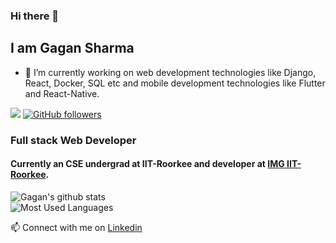 <!--
**gagansh7171/gagansh7171** is a ✨ _special_ ✨ repository because its `README.md` (this file) appears on your GitHub profile.

Here are some ideas to get you started:

- 🔭 I’m currently working on ...
- 🌱 I’m currently learning ...
- 👯 I’m looking to collaborate on ...
- 🤔 I’m looking for help with ...
- 💬 Ask me about ...
- 📫 How to reach me: ...
- 😄 Pronouns: ...
- ⚡ Fun fact: ...
-->

### Hi there 👋
## I am Gagan Sharma

- 🔭 I’m currently working on web development technologies like Django, React, Docker, SQL etc and mobile development technologies like Flutter and React-Native.

![](https://visitor-badge.glitch.me/badge?page_id=gagansh7171.gagansh7171)
[![GitHub followers](https://img.shields.io/github/followers/gagansh7171.svg?style=social&label=Follow)](https://github.com/gagansh7171?tab=followers)
### Full stack Web Developer
#### Currently an CSE undergrad at IIT-Roorkee and developer at <a href="https://github.com/IMGIITRoorkee">IMG IIT-Roorkee</a>.
![Gagan's github stats](https://github-readme-stats.vercel.app/api?username=gagansh7171&count_private=true&show_icons=true&theme=algolia) <br />
![Most Used Languages](https://github-readme-stats.vercel.app/api/top-langs?username=gagansh7171&theme=algolia&show_icons=true&locale=en&layout=compact&count_private=true)

📫 Connect with me on <a href="https://www.linkedin.com/in/gagan-sharma-206303/">Linkedin</a>
